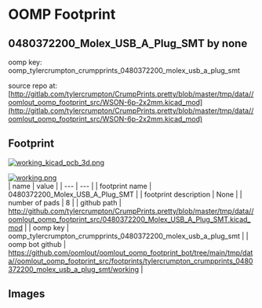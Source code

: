 # OOMP Footprint  
## 0480372200_Molex_USB_A_Plug_SMT  by none  
  
oomp key: oomp_tylercrumpton_crumpprints_0480372200_molex_usb_a_plug_smt  
  
source repo at: [http://gitlab.com/tylercrumpton/CrumpPrints.pretty/blob/master/tmp/data//oomlout_oomp_footprint_src/WSON-6p-2x2mm.kicad_mod](http://gitlab.com/tylercrumpton/CrumpPrints.pretty/blob/master/tmp/data//oomlout_oomp_footprint_src/WSON-6p-2x2mm.kicad_mod)  
## Footprint  
  
[![working_kicad_pcb_3d.png](working_kicad_pcb_3d_600.png)](working_kicad_pcb_3d.png)  
  
[![working.png](working_600.png)](working.png)  
| name | value | 
| --- | --- | 
| footprint name | 0480372200_Molex_USB_A_Plug_SMT | 
| footprint description | None | 
| number of pads | 8 | 
| github path | http://github.com/tylercrumpton/CrumpPrints.pretty/blob/master/tmp/data//oomlout_oomp_footprint_src/0480372200_Molex_USB_A_Plug_SMT.kicad_mod | 
| oomp key | oomp_tylercrumpton_crumpprints_0480372200_molex_usb_a_plug_smt | 
| oomp bot github | https://github.com/oomlout/oomlout_oomp_footprint_bot/tree/main/tmp/data//oomlout_oomp_footprint_src/footprints/tylercrumpton_crumpprints_0480372200_molex_usb_a_plug_smt/working | 
## Images  

